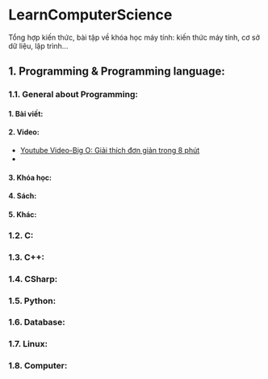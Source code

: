 # LearnComputerScience
Tổng hợp kiến thức, bài tập về khóa học máy tính: kiến thức máy tính, cơ sở dữ liệu, lập trình... 


## 1. Programming & Programming language:
### 1.1. General about Programming:
#### 1. Bài viết:
#### 2. Video:
- [Youtube Video-Big O: Giải thích đơn giản trong 8 phút](https://www.youtube.com/watch?v=06L8cB1_xgs)
- 
#### 3. Khóa học:
#### 4. Sách:
#### 5. Khác:
### 1.2. C:
### 1.3. C++:
### 1.4. CSharp:
### 1.5. Python:
### 1.6. Database:
### 1.7. Linux:
### 1.8. Computer:

